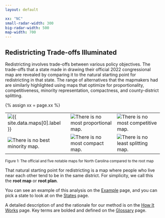 ```yaml
---
layout: default

xx: "NC"
small-radar-width: 300
big-radar-width: 500
map-width: 700
---
```


<h2>Redistricting Trade-offs Illuminated</h2>

Redistricting involves trade-offs between various policy objectives. 
The trade-offs that a state made in drawing their official 2022 congressional map are 
revealed by comparing it to the natural starting point for redistricting in that state. 
The range of alternatives that the mapmakers had are similarly highlighted using maps that optimize for 
proportionality, competitiveness, minority representation, compactness, and county-district splitting. 

{% assign xx = page.xx %}

<table style="border:0px">
    <tr>
        <td style="border:0px">
            <img src="{{ site.baseurl }}/assets/images/{{ xx }}_2022_Congress_Official_radar.png"
                alt="{{ site.data.maps[0].label }}" title="{{ site.data.maps[0].label }}"
                width="{{ page.small-radar-width }}" />
        </td>
        <td style="border:0px">
            <img src="{{ site.baseurl }}/assets/images/{{ xx }}_2022_Congress_Proportional_radar.png"
                alt="There is no most proportional map." title="{{ site.data.maps[1].qualified-label }}"
                width="{{ page.small-radar-width }}" />
        </td>
        <td style="border:0px">
            <img src="{{ site.baseurl }}/assets/images/{{ xx }}_2022_Congress_Competitive_radar.png"
                alt="There is no most competitive map." title="{{ site.data.maps[2].qualified-label }}"
                width="{{ page.small-radar-width }}" />
        </td>
    </tr>
    <tr>
        <td style="border:0px">
            <img src="{{ site.baseurl }}/assets/images/{{ xx }}_2022_Congress_Minority_radar.png"
                alt="There is no best minority map." title="{{ site.data.maps[3].qualified-label }}"
                width="{{ page.small-radar-width }}" />
        </td>
        <td style="border:0px">
            <img src="{{ site.baseurl }}/assets/images/{{ xx }}_2022_Congress_Compact_radar.png"
                alt="There is no most compact map." title="{{ site.data.maps[4].qualified-label }}"
                width="{{ page.small-radar-width }}" />
        </td>
        <td style="border:0px">
            <img src="{{ site.baseurl }}/assets/images/{{ xx }}_2022_Congress_Splitting_radar.png"
                alt="There is no least splitting map." title="{{ site.data.maps[3].qualified-label }}"
                width="{{ page.small-radar-width }}" />
        </td>
    </tr>
</table>

<p style="text-align: left"><small>Figure 1: The official and five notable maps for North Carolina compared to the root map</small></p>

That natural starting point for redistricting is a map where 
people who live near each other tend to be in the same district. 
For simplicity, we call this the **root map** or **root plan**.

You can see an example of this analysis on the [Example](./_pages/example.markdown) page, and 
you can pick a state to look at on the [States](./_pages/states.markdown) page.

A detailed description of and the rationale for our method is on the [How It Works](./_pages/details.markdown) page. 
Key terms are bolded and defined on the [Glossary](./_pages/glossary.markdown) page.
